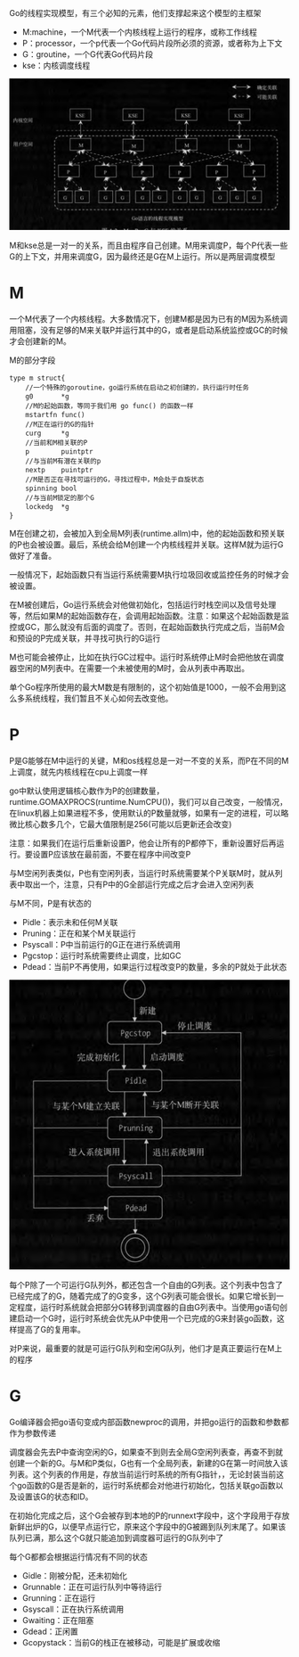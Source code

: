 Go的线程实现模型，有三个必知的元素，他们支撑起来这个模型的主框架

- M:machine，一个M代表一个内核线程上运行的程序，或称工作线程
- P：processor，一个p代表一个Go代码片段所必须的资源，或者称为上下文
- G：groutine，一个G代表Go代码片段
- kse：内核调度线程

![](img/1.png)

M和kse总是一对一的关系，而且由程序自己创建。M用来调度P，每个P代表一些G的上下文，并用来调度G，因为最终还是G在M上运行。所以是两层调度模型

# M
一个M代表了一个内核线程。大多数情况下，创建M都是因为已有的M因为系统调用阻塞，没有足够的M来关联P并运行其中的G，或者是启动系统监控或GC的时候才会创建新的M。


M的部分字段
```
type m struct{
    //一个特殊的goroutine，go运行系统在启动之初创建的，执行运行时任务
    g0       *g
    //M的起始函数，等同于我们用 go func() 的函数一样
    mstartfn func()
    //M正在运行的G的指针
    curg     *g
    //当前和M相关联的P
    p        puintptr
    //与当前M有潜在关联的p
    nextp    puintptr
    //M是否正在寻找可运行的G，寻找过程中，M会处于自旋状态
    spinning bool
    //与当前M锁定的那个G
    lockedg  *g
}

```

M在创建之初，会被加入到全局M列表(runtime.allm)中，他的起始函数和预关联的P也会被设置。最后，系统会给M创建一个内核线程并关联。这样M就为运行G做好了准备。

一般情况下，起始函数只有当运行系统需要M执行垃圾回收或监控任务的时候才会被设置。

在M被创建后，Go运行系统会对他做初始化，包括运行时栈空间以及信号处理等，然后如果M的起始函数存在，会调用起始函数。注意：如果这个起始函数是监控或GC，那么就没有后面的调度了。否则，在起始函数执行完成之后，当前M会和预设的P完成关联，并寻找可执行的G运行

M也可能会被停止，比如在执行GC过程中。运行时系统停止M时会把他放在调度器空闲的M列表中。在需要一个未被使用的M时，会从列表中再取出。

单个Go程序所使用的最大M数是有限制的，这个初始值是1000，一般不会用到这么多系统线程，我们暂且不关心如何去改变他。

# P
P是G能够在M中运行的关键，M和os线程总是一对一不变的关系，而P在不同的M上调度，就先内核线程在cpu上调度一样

go中默认使用逻辑核心数作为P的创建数量，	runtime.GOMAXPROCS(runtime.NumCPU())，我们可以自己改变，一般情况，在linux机器上如果进程不多，使用默认的P数量就够，如果有一定的进程，可以略微比核心数多几个，它最大值限制是256(可能以后更新还会改变)

注意：如果我们在运行后重新设置P，他会让所有的P都停下，重新设置好后再运行。要设置P应该放在最前面，不要在程序中间改变P

与M空闲列表类似，P也有空闲列表，当运行时系统需要某个P关联M时，就从列表中取出一个，注意，只有P中的G全部运行完成之后才会进入空闲列表

与M不同，P是有状态的

- Pidle：表示未和任何M关联
- Pruning：正在和某个M关联运行
- Psyscall：P中当前运行的G正在进行系统调用
- Pgcstop：运行时系统需要终止调度，比如GC
- Pdead：当前P不再使用，如果运行过程改变P的数量，多余的P就处于此状态

![](img/2.png)

每个P除了一个可运行G队列外，都还包含一个自由的G列表。这个列表中包含了已经完成了的G，随着完成了的G变多，这个G列表可能会很长。如果它增长到一定程度，运行时系统就会把部分G转移到调度器的自由G列表中。当使用go语句创建启动一个G时，运行时系统会优先从P中使用一个已完成的G来封装go函数，这样提高了G的复用率。

对P来说，最重要的就是可运行G队列和空闲G队列，他们才是真正要运行在M上的程序

# G
Go编译器会把go语句变成内部函数newproc的调用，并把go运行的函数和参数都作为参数传递

调度器会先去P中查询空闲的G，如果查不到则去全局G空闲列表查，再查不到就创建一个新的G。与M和P类似，G也有一个全局列表，新建的G在第一时间放入该列表。这个列表的作用是，存放当前运行时系统的所有G指针，，无论封装当前这个go函数的G是否是新的，运行时系统都会对他进行初始化，包括关联go函数以及设置该G的状态和ID。

在初始化完成之后，这个G会被存到本地的P的runnext字段中，这个字段用于存放新鲜出炉的G，以便早点运行它，原来这个字段中的G被踢到队列末尾了。如果该队列已满，那么这个G就只能追加到调度器可运行的G队列中了

每个G都都会根据运行情况有不同的状态
- Gidle：刚被分配，还未初始化
- Grunnable：正在可运行队列中等待运行
- Grunning：正在运行
- Gsyscall：正在执行系统调用
- Gwaiting：正在阻塞
- Gdead：正闲置
- Gcopystack：当前G的栈正在被移动，可能是扩展或收缩

